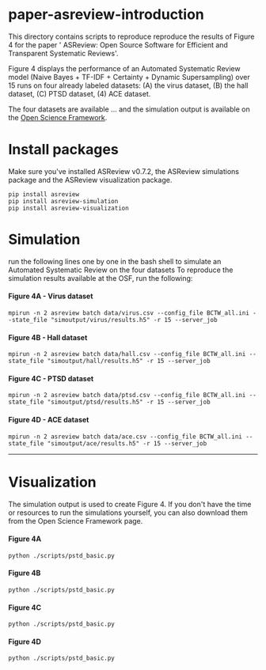# paper-asreview-introduction
This directory contains scripts to reproduce reproduce the results of Figure 4 for the paper ' ASReview: Open Source Software for Efficient and Transparent Systematic Reviews'.

Figure 4 displays the performance of an Automated Systematic Review model (Naive Bayes + TF-IDF + Certainty + Dynamic Supersampling) over 15 runs on four already labeled datasets: (A) the virus dataset, (B) the hall dataset, (C) PTSD dataset, (4) ACE dataset.

The four datasets are available ... and the simulation output is available on the [Open Science Framework](https://osf.io/2jkd6/).


# Install packages
Make sure you've installed ASReview v0.7.2, the ASReview simulations package and the ASReview visualization package.

```
pip install asreview
pip install asreview-simulation
pip install asreview-visualization
```

# Simulation
run the following lines one by one in the bash shell to simulate an Automated Systematic Review on the four datasets
To reproduce the simulation results available at the OSF, run the following:

#### Figure 4A - Virus dataset
```
mpirun -n 2 asreview batch data/virus.csv --config_file BCTW_all.ini --state_file "simoutput/virus/results.h5" -r 15 --server_job
```

#### Figure 4B - Hall dataset
```
mpirun -n 2 asreview batch data/hall.csv --config_file BCTW_all.ini --state_file "simoutput/hall/results.h5" -r 15 --server_job
```
#### Figure 4C - PTSD dataset
```
mpirun -n 2 asreview batch data/ptsd.csv --config_file BCTW_all.ini --state_file "simoutput/ptsd/results.h5" -r 15 --server_job
```

#### Figure 4D - ACE dataset
```
mpirun -n 2 asreview batch data/ace.csv --config_file BCTW_all.ini --state_file "simoutput/ace/results.h5" -r 15 --server_job
```

---

# Visualization
The simulation output is used to create Figure 4.
If you don't have the time or resources to run the simulations yourself, you can also download them from the Open Science Framework page.

#### Figure 4A

```
python ./scripts/pstd_basic.py
```

#### Figure 4B
```
python ./scripts/pstd_basic.py
```

#### Figure 4C
```
python ./scripts/pstd_basic.py
```

#### Figure 4D
```
python ./scripts/pstd_basic.py
```
